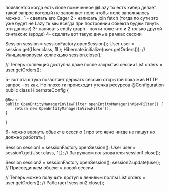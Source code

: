 появляется когда есть поле помеченное @Lazy
то есть хибер делает такой запрос который не заполняет поле
чтобы поле заполнялось можно :
1 - сделать его Eager
2 - написать join fetch (тогда по сути это уже будет не Lazy тк мы всегда при построении обьекта будем тянуть эти данные)
3- написать entity graph - почти тоже что и 2 только другой синтаксис (вроде)
4- сделать вот такую дичь в рамках сессии 

   Session session = sessionFactory.openSession();
   User user = session.get(User.class, 1L);
   Hibernate.initialize(user.getOrders()); // Инициализируем коллекцию
   session.close();

   // Теперь коллекция доступна даже после закрытия сессии
   List<Order> orders = user.getOrders();
   
5- вот эта штука позволяет держать сессию открытой пока жив HTTP запрос - хз как. Но плохо тк происходит утечка ресурсов
@Configuration
public class HibernateConfig {

    @Bean
    public OpenEntityManagerInViewFilter openEntityManagerInViewFilter() {
        return new OpenEntityManagerInViewFilter();
    }
}

6- можно вернуть обьект в сессию ( про это явно нигде не пишут но должно работать )

Session session1 = sessionFactory.openSession();
User user = session1.get(User.class, 1L); // Загружаем пользователя
session1.close();

Session session2 = sessionFactory.openSession();
session2.update(user); // Присоединяем объект к новой сессии

// Теперь можно получить доступ к ленивым полям
List<Order> orders = user.getOrders(); // Работает!
session2.close();
